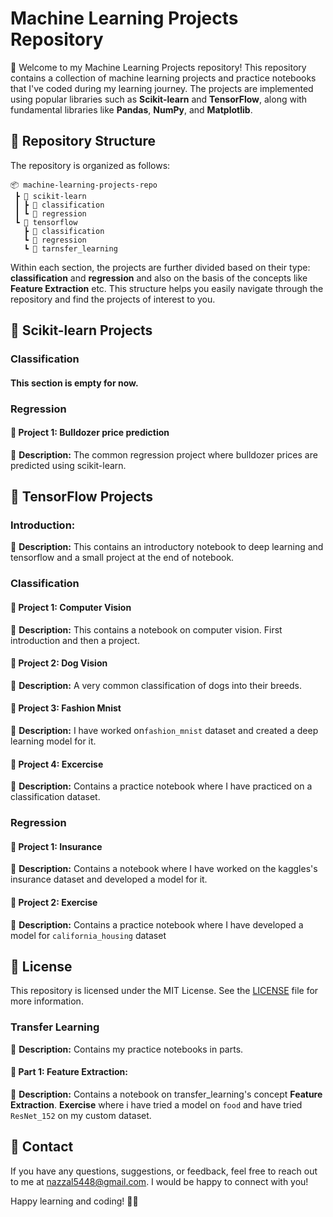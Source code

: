 # Machine Learning Projects Repository

👋 Welcome to my Machine Learning Projects repository! This repository contains a collection of machine learning projects and practice notebooks that I've coded during my learning journey. The projects are implemented using popular libraries such as **Scikit-learn** and **TensorFlow**, along with fundamental libraries like **Pandas**, **NumPy**, and **Matplotlib**.

## 📂 Repository Structure

The repository is organized as follows:

```
📦 machine-learning-projects-repo
 ┣ 📂 scikit-learn
 ┃ ┣ 📂 classification
 ┃ ┗ 📂 regression
 ┗ 📂 tensorflow
   ┣ 📂 classification
   ┗ 📂 regression
   ┗ 📂 tarnsfer_learning
```

Within each section, the projects are further divided based on their type: **classification** and **regression** and also on the basis of the concepts like **Feature Extraction** etc. This structure helps you easily navigate through the repository and find the projects of interest to you.

## 🚀 Scikit-learn Projects

### Classification

#### This section is empty for now.

### Regression

#### 🌟 Project 1: Bulldozer price prediction
📝 **Description:** The common regression project where bulldozer prices are predicted using scikit-learn.

## 🚀 TensorFlow Projects

### Introduction:
📝 **Description:** This contains an introductory notebook to deep learning and tensorflow and a small project at the end of notebook.

### Classification

#### 🌟 Project 1: Computer Vision
📝 **Description:** This contains a notebook on computer vision. First introduction and then a project.

#### 🌟 Project 2: Dog Vision
📝 **Description:** A very common classification of dogs into their breeds.

#### 🌟 Project 3: Fashion Mnist
📝 **Description:**  I have worked on`fashion_mnist` dataset and created a deep learning model for it.

#### 🌟 Project 4: Excercise
📝 **Description:**  Contains a practice notebook where I have practiced on a classification dataset.

### Regression

#### 🌟 Project 1: Insurance
📝 **Description:** Contains a notebook where I have worked on the kaggles's insurance dataset and developed a model for it. 

#### 🌟 Project 2: Exercise
📝 **Description:** Contains a practice notebook where I have developed a model for `california_housing` dataset

## 📃 License

This repository is licensed under the MIT License. See the [LICENSE](./LICENSE) file for more information.

### Transfer Learning
📝 **Description:** Contains my practice notebooks in parts.

#### 🌟 Part 1: Feature Extraction:
📝 **Description:** Contains a notebook on transfer_learning's concept **Feature Extraction**.
   **Exercise** where i have tried a model on `food` and have tried `ResNet_152` on my custom dataset.

## 📧 Contact

If you have any questions, suggestions, or feedback, feel free to reach out to me at [nazzal5448@gmail.com](mailto:nazzal5448@gmail.com). I would be happy to connect with you!

Happy learning and coding! 🚀✨
